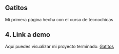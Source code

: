 ## Gatitos
Mi primera página hecha con el curso de tecnochicas

 ## 4. Link a demo
Aquí puedes visualizar mi proyecto terminado: [Gatitos](https://joyful-boba-6e1b1c.netlify.app)
